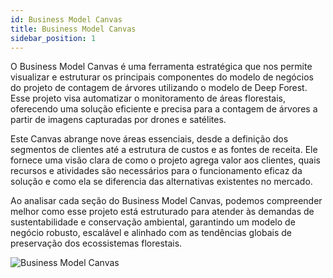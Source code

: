 ```yaml
---
id: Business Model Canvas
title: Business Model Canvas
sidebar_position: 1
---
```


O Business Model Canvas é uma ferramenta estratégica que nos permite visualizar e estruturar os principais componentes do modelo de negócios do projeto de contagem de árvores utilizando o modelo de Deep Forest. Esse projeto visa automatizar o monitoramento de áreas florestais, oferecendo uma solução eficiente e precisa para a contagem de árvores a partir de imagens capturadas por drones e satélites.

Este Canvas abrange nove áreas essenciais, desde a definição dos segmentos de clientes até a estrutura de custos e as fontes de receita. Ele fornece uma visão clara de como o projeto agrega valor aos clientes, quais recursos e atividades são necessários para o funcionamento eficaz da solução e como ela se diferencia das alternativas existentes no mercado.

Ao analisar cada seção do Business Model Canvas, podemos compreender melhor como esse projeto está estruturado para atender às demandas de sustentabilidade e conservação ambiental, garantindo um modelo de negócio robusto, escalável e alinhado com as tendências globais de preservação dos ecossistemas florestais.

![Business Model Canvas](../../../static/img/business.png)
